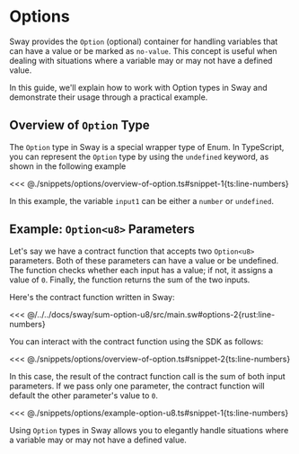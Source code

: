 # Options

Sway provides the `Option` (optional) container for handling variables that can have a value or be marked as `no-value`. This concept is useful when dealing with situations where a variable may or may not have a defined value.

In this guide, we'll explain how to work with Option types in Sway and demonstrate their usage through a practical example.

## Overview of `Option` Type

The `Option` type in Sway is a special wrapper type of Enum. In TypeScript, you can represent the `Option` type by using the `undefined` keyword, as shown in the following example

<<< @./snippets/options/overview-of-option.ts#snippet-1{ts:line-numbers}

In this example, the variable `input1` can be either a `number` or `undefined`.

## Example: `Option<u8>` Parameters

Let's say we have a contract function that accepts two `Option<u8>` parameters. Both of these parameters can have a value or be undefined. The function checks whether each input has a value; if not, it assigns a value of `0`. Finally, the function returns the sum of the two inputs.

Here's the contract function written in Sway:

<<< @/../../docs/sway/sum-option-u8/src/main.sw#options-2{rust:line-numbers}

You can interact with the contract function using the SDK as follows:

<<< @./snippets/options/overview-of-option.ts#snippet-2{ts:line-numbers}

In this case, the result of the contract function call is the sum of both input parameters. If we pass only one parameter, the contract function will default the other parameter's value to `0`.

<<< @./snippets/options/example-option-u8.ts#snippet-1{ts:line-numbers}

Using `Option` types in Sway allows you to elegantly handle situations where a variable may or may not have a defined value.
